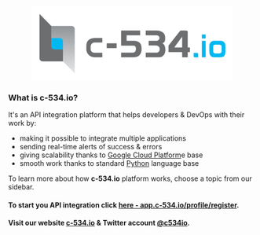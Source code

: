 <p align="center">
<a href="http://c-534.io">
<img src="https://raw.githubusercontent.com/c-534/documentation/master/images/logo_c-534io.png">
</a></p>

### What is c-534.io?

It's an API integration platform that helps developers & DevOps with their work by:

* making it  possible to integrate multiple applications
* sending real-time alerts of success & errors
* giving scalability thanks to [Google Cloud Platform](https://cloud.google.com/)e base
* smooth work thanks to standard [Python](https://www.python.org/) language base

To learn more about how **c-534.io** platform works, choose a topic from our sidebar. 

#### To start you API integration click [here - app.c-534.io/profile/register](https://app.c-534.io/profile/register).

#### Visit our website **[c-534.io](http://c-534.io)** & Twitter account [@c534io](https://twitter.com/c534io).
